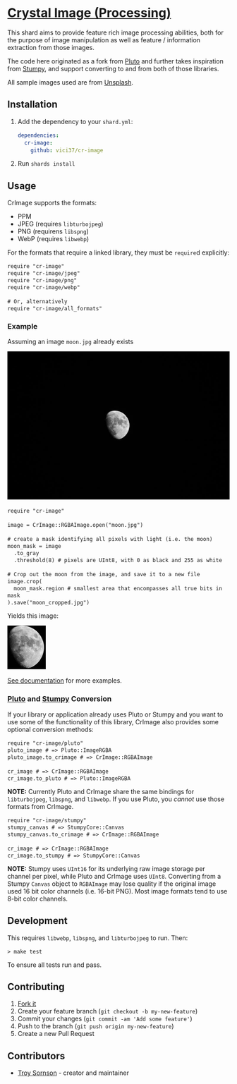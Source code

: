 <h1 tabindex="-1" dir="auto"><a href="http://troy.sornson.io/cr-image" target="_blank">Crystal Image (Processing)</a></h1>

This shard aims to provide feature rich image processing abilities, both for the purpose of
image manipulation as well as feature / information extraction from those images.

The code here originated as a fork from [Pluto](https://github.com/phenopolis/pluto) and further takes inspiration from [Stumpy](https://github.com/stumpycr/stumpy_core),
and support converting to and from both of those libraries.

All sample images used are from [Unsplash](https://unsplash.com/).

## Installation

1. Add the dependency to your `shard.yml`:

   ```yaml
   dependencies:
     cr-image:
       github: vici37/cr-image
   ```

2. Run `shards install`

## Usage

CrImage supports the formats:
* PPM
* JPEG (requires `libturbojpeg`)
* PNG (requirens `libspng`)
* WebP (requires `libwebp`)

For the formats that require a linked library, they must be `require`d explicitly:

```crystal
require "cr-image"
require "cr-image/jpeg"
require "cr-image/png"
require "cr-image/webp"

# Or, alternatively
require "cr-image/all_formats"
```

### Example

Assuming an image `moon.jpg` already exists

<img src="https://raw.githubusercontent.com/Vici37/cr-image/master/docs/images/moon.jpg" alt="Picture of moon"/>

```crystal
require "cr-image"

image = CrImage::RGBAImage.open("moon.jpg")

# create a mask identifying all pixels with light (i.e. the moon)
moon_mask = image
  .to_gray
  .threshold(8) # pixels are UInt8, with 0 as black and 255 as white

# Crop out the moon from the image, and save it to a new file
image.crop(
  moon_mask.region # smallest area that encompasses all true bits in mask
).save("moon_cropped.jpg")

```

Yields this image:

<img src="https://raw.githubusercontent.com/Vici37/cr-image/master/docs/images/moon_cropped.jpg" alt="Cropped example of moon"/>

[See documentation](http://troy.sornson.io/cr-image/) for more examples.

### [Pluto](https://github.com/phenopolis/pluto) and [Stumpy](https://github.com/stumpycr/stumpy_core) Conversion

If your library or application already uses Pluto or Stumpy and you want to use
some of the functionality of this library, CrImage also provides some optional
conversion methods:

```crystal
require "cr-image/pluto"
pluto_image # => Pluto::ImageRGBA
pluto_image.to_crimage # => CrImage::RGBAImage

cr_image # => CrImage::RGBAImage
cr_image.to_pluto # => Pluto::ImageRGBA
```

**NOTE:** Currently Pluto and CrImage share the same bindings for `libturbojpeg`, `libspng`, and `libwebp`. If you
use Pluto, you _cannot_ use those formats from CrImage.


```crystal
require "cr-image/stumpy"
stumpy_canvas # => StumpyCore::Canvas
stumpy_canvas.to_crimage # => CrImage::RGBAImage

cr_image # => CrImage::RGBAImage
cr_image.to_stumpy # => StumpyCore::Canvas
```

**NOTE:** Stumpy uses `UInt16` for its underlying raw image storage per channel per pixel, while Pluto and
CrImage uses `UInt8`. Converting from a Stumpy `Canvas` object to `RGBAImage` may lose quality if the original
image used 16 bit color channels (i.e. 16-bit PNG). Most image formats tend to use 8-bit color channels.

## Development

This requires `libwebp`, `libspng`, and `libturbojpeg` to run. Then:

```
> make test
```

To ensure all tests run and pass.

## Contributing

1. [Fork it](https://github.com/Vici37/cr-image/fork)
2. Create your feature branch (`git checkout -b my-new-feature`)
3. Commit your changes (`git commit -am 'Add some feature'`)
4. Push to the branch (`git push origin my-new-feature`)
5. Create a new Pull Request

## Contributors

- [Troy Sornson](https://github.com/Vici37) - creator and maintainer
